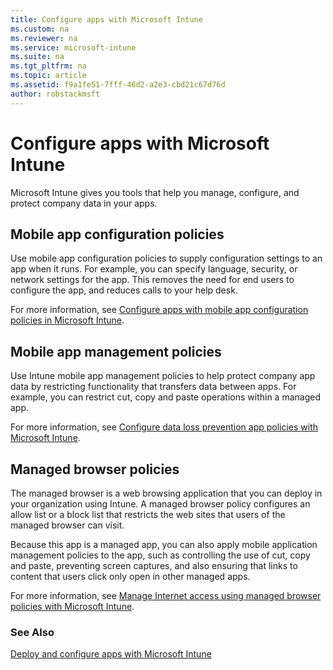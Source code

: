 ```yaml
---
title: Configure apps with Microsoft Intune
ms.custom: na
ms.reviewer: na
ms.service: microsoft-intune
ms.suite: na
ms.tgt_pltfrm: na
ms.topic: article
ms.assetid: f9a1fe51-7fff-46d2-a2e3-cbd21c67d76d
author: robstackmsft
---
```

# Configure apps with Microsoft Intune
Microsoft Intune gives you tools that help you manage, configure, and protect company data in your apps.

## Mobile app configuration policies
Use mobile app configuration policies to supply configuration settings to an app when it runs. For example, you can specify language, security, or network settings for the app. This removes the need for end users to configure the app, and reduces calls to your help desk.

For more information, see [Configure apps with mobile app configuration policies in Microsoft Intune](configure-apps-with-mobile-app-configuration-policies-in-microsoft-intune.md).

## Mobile app management policies
Use Intune mobile app management policies to help protect company app data by restricting functionality that transfers data between apps. For example, you can restrict cut, copy and paste operations within a managed app.

For more information, see [Configure data loss prevention app policies with Microsoft Intune](configure-data-loss-prevention-app-policies-with-microsoft-intune.md).

## Managed browser policies
The managed browser is a web browsing application that you can deploy in your organization using Intune. A managed browser policy configures an allow list or a block list that restricts the web sites that users of the managed browser can visit.

Because this app is a managed app, you can also apply mobile application management policies to the app, such as controlling the use of cut, copy and paste, preventing screen captures, and also ensuring that links to content that users click only open in other managed apps.

For more information, see [Manage Internet access using managed browser policies with Microsoft Intune](manage-internet-access-using-managed-browser-policies-with-microsoft-intune.md).

### See Also
[Deploy and configure apps with Microsoft Intune](deploy-and-configure-apps-with-microsoft-intune.md)

